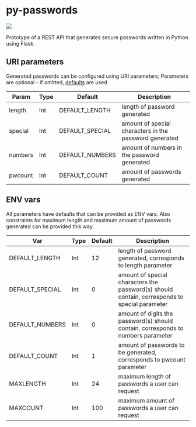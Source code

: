 # py-passwords

![](https://github.com/michaelniemand/py-passwords/actions/workflows/docker-image.yml/badge.svg)

Prototype of a REST API that generates secure passwords written in Python using Flask.

## URI parameters

Generated passwords can be configured using URI parameters; Parameters are optional - if omitted, [defaults](#env-vars) are used

| Param | Type | Default | Description |
|-----|------|---------|-------------|
| length | Int | DEFAULT_LENGTH | length of password generated |
| special | Int | DEFAULT_SPECIAL | amount of special characters in the password generated |
| numbers | Int | DEFAULT_NUMBERS | amount of numbers in the password generated |
| pwcount | Int | DEFAULT_COUNT | amount of passwords generated |

## ENV vars

All parameters have defaults that can be provided as ENV vars. Also constraints for maximum length and maximum amount of passwords generated can be provided this way.

| Var | Type | Default | Description |
|-----|------|---------|-------------|
| DEFAULT_LENGTH | Int | 12 | length of password generated, corresponds to length parameter |
| DEFAULT_SPECIAL | Int | 0 | amount of special characters the password(s) should contain, corresponds to special parameter |
| DEFAULT_NUMBERS | Int | 0 | amount of digits the password(s) should contain, corresponds to numbers parameter |
| DEFAULT_COUNT | Int | 1 | amount of passwords to be generated, corresponds to pwcount parameter |
| MAXLENGTH | Int | 24 | maximum length of passwords a user can request |
| MAXCOUNT | Int | 100 | maximum amount of passwords a user can request |
